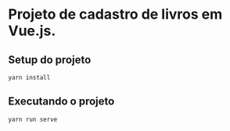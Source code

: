 # Projeto de cadastro de livros em Vue.js. 

## Setup do projeto
```
yarn install
```

## Executando o projeto
```
yarn run serve
```
